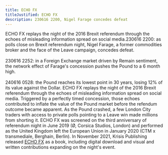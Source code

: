 ```yaml
---
title: ECHO FX
titleJustified: ECHO FX
description: 230616 2200, Nigel Farage concedes defeat
---
```


<span class="dc-hide-on-large dc-hide-on-small-portrait">ECHO FX replays the night of the 2016 Brexit referendum through the echoes of misleading information spread on social media.</span><span class="dc-hide-on-small-landscape">230616 2200: as polls close on Brexit referendum night, Nigel Farage, a former commodities broker and the face of the Leave campaign, concedes defeat.<span class="dc-hide-on-large"><br></span><br>230616 2252: in a Foreign Exchange market driven by Remain sentiment, the network effect of Farage's concession pushes the Pound to a 6 month high.<span class="dc-hide-on-large"><br></span><br>240616 0528: the Pound reaches its lowest point in 30 years, losing 12% of its value against the Dollar.</span>
<COLBREAK>
<span class="dc-hide-on-small-landscape">ECHO FX replays the night of the 2016 Brexit referendum through the echoes of misleading information spread on social media.</span> Triggered by a perfectly timed concession, those echoes contributed to inflate the value of the Pound market before the refendum outcome became apparent. As the Pound crashed, a few London City traders with access to private polls pointing to a Leave win made millions&#8196;from&#8196;shorting&#8196;it.
<COLBREAK>
<span class="dc-hide-on-small">ECHO FX was screened on the third anniversary of referendum night in June 2019 (Ø, Corsica Studios, London) and performed as the United Kingdom left the European Union in January 2020 (CTM x transmediale, Berghain, Berlin). In November 2021, Krisis Publishing released <a href="http://www.krisispublishing.com/prodotto/echo-fx/" target="_blank">ECHO FX</a> as a book, including digital download and visual and written contributions expanding on the night's event.</span>